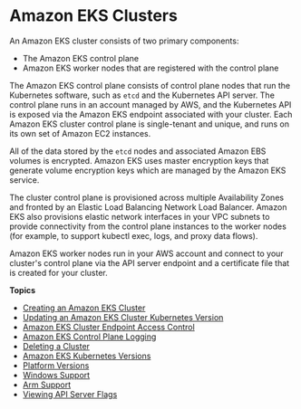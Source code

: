 # Amazon EKS Clusters<a name="clusters"></a>

An Amazon EKS cluster consists of two primary components:
+ The Amazon EKS control plane
+ Amazon EKS worker nodes that are registered with the control plane

The Amazon EKS control plane consists of control plane nodes that run the Kubernetes software, such as `etcd` and the Kubernetes API server\. The control plane runs in an account managed by AWS, and the Kubernetes API is exposed via the Amazon EKS endpoint associated with your cluster\. Each Amazon EKS cluster control plane is single\-tenant and unique, and runs on its own set of Amazon EC2 instances\.

All of the data stored by the `etcd` nodes and associated Amazon EBS volumes is encrypted\. Amazon EKS uses master encryption keys that generate volume encryption keys which are managed by the Amazon EKS service\.

The cluster control plane is provisioned across multiple Availability Zones and fronted by an Elastic Load Balancing Network Load Balancer\. Amazon EKS also provisions elastic network interfaces in your VPC subnets to provide connectivity from the control plane instances to the worker nodes \(for example, to support kubectl exec, logs, and proxy data flows\)\.

Amazon EKS worker nodes run in your AWS account and connect to your cluster's control plane via the API server endpoint and a certificate file that is created for your cluster\.

**Topics**
+ [Creating an Amazon EKS Cluster](create-cluster.md)
+ [Updating an Amazon EKS Cluster Kubernetes Version](update-cluster.md)
+ [Amazon EKS Cluster Endpoint Access Control](cluster-endpoint.md)
+ [Amazon EKS Control Plane Logging](control-plane-logs.md)
+ [Deleting a Cluster](delete-cluster.md)
+ [Amazon EKS Kubernetes Versions](kubernetes-versions.md)
+ [Platform Versions](platform-versions.md)
+ [Windows Support](windows-support.md)
+ [Arm Support](arm-support.md)
+ [Viewing API Server Flags](api-server-flags.md)